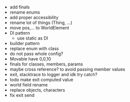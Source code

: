 - add finals
- rename enums
- add proper accessibility
- rename lot of things (Thing, ...)
- move pos,... to WorldElement
- DI pattern
  - use static as DI
- builder pattern
- replace enum with class
- do not pass whole config?
- Movable have 0,0,10
- finals for classes, members, params
- maybe cross reference? to avoid passing member values
- exit, stacktrace to logger and idk try catch?
- todo make exit computed value
- world field rename
- replace objects, characters
- fix exit send